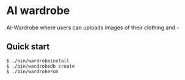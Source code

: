 # AI wardrobe

AI-Wardrobe where users can uploads images of their clothing and -

## Quick start

```console
$ ./bin/wardrobeinstall
$ ./bin/wardrobedb create
$ ./bin/wardroberun
```
